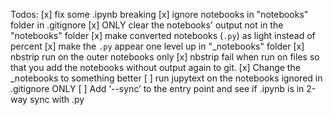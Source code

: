 Todos:
[x] fix some .ipynb breaking
[x] ignore notebooks in "notebooks" folder in .gitignore
[x] ONLY clear the notebooks' output not in the "notebooks" folder
[x] make converted notebooks (`.py`) as light instead of percent
[x] make the `.py` appear one level up in "_notebooks" folder
[x] nbstrip run on the outer notebooks only
[x] nbstrip fail when run on files so that you add the notebooks without output again to git.
[x] Change the _notebooks to something better
[ ] run jupytext on the notebooks ignored in .gitignore ONLY
[ ] Add ‘--sync’ to the entry point and see if .ipynb is in 2-way sync with .py

